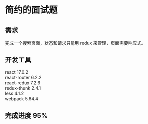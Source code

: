 # 简约的面试题

## 需求

完成一个搜索页面，状态和请求只能用 redux 来管理，页面需要响应式。

## 开发工具

react 17.0.2  
react-router 6.2.2  
react-redux 7.2.6  
redux-thunk 2.4.1  
less 4.1.2  
webpack 5.64.4

## 完成进度 95%
